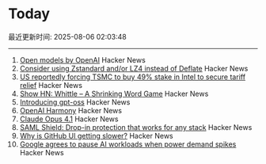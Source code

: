 # Today

最近更新时间: 2025-08-06 02:03:48

--- 
1. [Open models by OpenAI](https://openai.com/open-models/) Hacker News
2. [Consider using Zstandard and/or LZ4 instead of Deflate](https://github.com/w3c/png/issues/39) Hacker News
3. [US reportedly forcing TSMC to buy 49% stake in Intel to secure tariff relief](https://www.notebookcheck.net/Desperate-measures-to-save-Intel-US-reportedly-forcing-TSMC-to-buy-49-stake-in-Intel-to-secure-tariff-relief-for-Taiwan.1079424.0.html) Hacker News
4. [Show HN: Whittle – A Shrinking Word Game](https://playwhittle.com/) Hacker News
5. [Introducing gpt-oss](https://openai.com/index/introducing-gpt-oss/) Hacker News
6. [OpenAI Harmony](https://github.com/openai/harmony) Hacker News
7. [Claude Opus 4.1](https://www.anthropic.com/news/claude-opus-4-1) Hacker News
8. [SAML Shield: Drop-in protection that works for any stack](https://samlshield.com/) Hacker News
9. [Why is GitHub UI getting slower?](https://yoyo-code.com/why-is-github-ui-getting-so-much-slower/) Hacker News
10. [Google agrees to pause AI workloads when power demand spikes](https://www.theregister.com/2025/08/04/google_ai_datacenter_grid/) Hacker News

